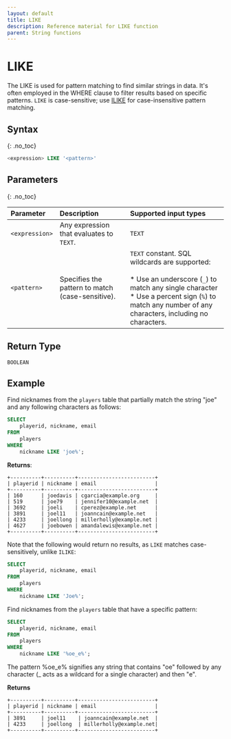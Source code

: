 ```yaml
---
layout: default
title: LIKE
description: Reference material for LIKE function
parent: String functions
---
```


# LIKE
The LIKE is used for pattern matching to find similar strings in data. It's often employed in the WHERE clause to filter results based on specific patterns. `LIKE` is case-sensitive; use [ILIKE](ilike.md) for case-insensitive pattern matching.

## Syntax
{: .no_toc}

```sql
<expression> LIKE '<pattern>'
```
## Parameters
{: .no_toc}

| Parameter | Description |Supported input types |
| :-------- | :---------- | :---------------------|
| `<expression>` | Any expression that evaluates to `TEXT`. | `TEXT` |
| `<pattern>` | Specifies the pattern to match (case-sensitive). | `TEXT` constant. SQL wildcards are supported: <br> <br>* Use an underscore (`_`) to match any single character<br>* Use a percent sign (`%`) to match any number of any characters, including no characters. |

## Return Type
`BOOLEAN`

## Example

Find nicknames from the `players` table that partially match the string "joe" and any following characters as follows:

```sql
SELECT
	playerid, nickname, email
FROM
	players
WHERE
	nickname LIKE 'joe%';
```

**Returns**:

```
+----------+----------+-------------------------+
| playerid | nickname | email                   |
+----------+----------+-------------------------+
| 160      | joedavis | cgarcia@example.org     |
| 519 	   | joe79    | jennifer10@example.net  |
| 3692 	   | joeli    | cperez@example.net      |
| 3891	   | joel11   | joanncain@example.net   |
| 4233 	   | joellong | millerholly@example.net |
| 4627 	   | joebowen | amandalewis@example.net |
+----------+----------+-------------------------+
```

Note that the following would return no results, as `LIKE` matches case-sensitively, unlike `ILIKE`:

```sql
SELECT
	playerid, nickname, email
FROM
	players
WHERE
	nickname LIKE 'Joe%';
```

Find nicknames from the `players` table that have a specific pattern:

```sql
SELECT
	playerid, nickname, email
FROM
	players
WHERE
	nickname LIKE '%oe_e%';
```

The pattern %oe_e% signifies any string that contains "oe" followed by any character (_ acts as a wildcard for a single character) and then "e".

**Returns**

```
+----------+----------+-------------------------+
| playerid | nickname | email                   |
+----------+----------+-------------------------+
| 3891     | joel11    | joanncain@example.net  |
| 4233     | joellong  | millerholly@example.net|
+----------+----------+-------------------------+
```


